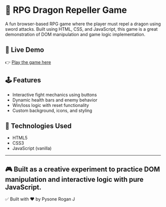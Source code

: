 # 🐉 RPG Dragon Repeller Game

A fun browser-based RPG game where the player must repel a dragon using sword attacks. Built using HTML, CSS, and JavaScript, this game is a great demonstration of DOM manipulation and game logic implementation.

## 🔗 Live Demo
👉 [Play the game here](https://pysonerogan.github.io/RPG_Dragon_Repeller_Game/)

## 🕹️ Features
- Interactive fight mechanics using buttons
- Dynamic health bars and enemy behavior
- Win/loss logic with reset functionality
- Custom background, icons, and styling

## 📌 Technologies Used
- HTML5
- CSS3
- JavaScript (vanilla)

---

🎮 Built as a creative experiment to practice DOM manipulation and interactive logic with pure JavaScript.
---

✅ Built with ❤️ by Pysone Rogan J
